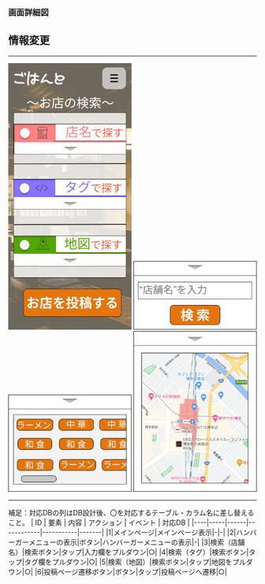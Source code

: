 ### 画面詳細図
## 情報変更
*****
<img src="img/メインページ.png" width="250">
<img src="img/店名で探す.png" width="250">
<img src="img/タグで探す.png" width="250">
<img src="img/地図で探す.png" width="250">

*****

補足：対応DBの列はDB設計後、〇を対応するテーブル・カラム名に差し替えること。
| ID | 要素 | 内容 | アクション | イベント | 対応DB |
|----|-----|------|------------|-----------|-------|
|1|メインページ|メインページ表示|-|-|
|2|ハンバーガーメニューの表示|ボタン|ハンバーガーメニューの表示|-|
|3|検索（店舗名）|検索ボタン|タップ|入力欄をプルダウン|○|
|4|検索（タグ）|検索ボタン|タップ|タグ欄をプルダウン|○|
|5|検索（地図）|検索ボタン|タップ|地図をプルダウン|○|
|6|投稿ページ遷移ボタン|ボタン|タップ|投稿ページへ遷移|○|

